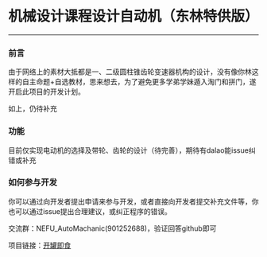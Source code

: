 # 机械设计课程设计自动机（东林特供版）

-----

### 前言

由于网络上的素材大抵都是一、二级圆柱锥齿轮变速器机构的设计，没有像你林这样的自主命题+自选教材，思来想去，为了避免更多学弟学妹遁入淘门和拼门，遂开启此项目的开发计划。

如上，仍待补充

### 功能

目前仅实现电动机的选择及带轮、齿轮的设计（待完善），期待有dalao能issue纠错或补充

### 如何参与开发

你可以通过向开发者提出申请来参与开发，或者直接向开发者提交补充文件等，你也可以通过issue提出合理建议，或纠正程序的错误。

交流群：NEFU_AutoMachanic(901252688)，验证回答github即可

项目链接：[开罐即食](https://github.com/cykahankxd/Automatic_Mechanica_Course_Designing)

